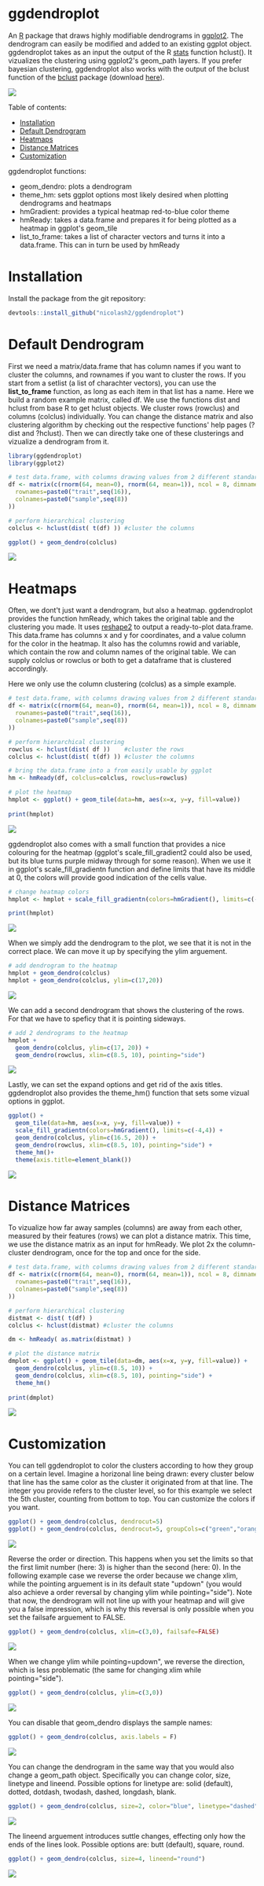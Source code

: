 # ggdendroplot
An [R](https://www.r-project.org) package that draws highly modifiable dendrograms in [ggplot2](https://ggplot2.tidyverse.org/). The dendrogram can easily be modified and added to an existing ggplot object. ggdendroplot takes as an input the output of the R [stats](https://stat.ethz.ch/R-manual/R-devel/library/stats/html/stats-package.html) function hclust(). It vizualizes the clustering using ggplot2's geom_path layers. If you prefer bayesian clustering, ggdendroplot also works with the output of the bclust function of the [bclust](https://bclust.r-forge.r-project.org/) package (download [here](https://github.com/cran/bclust)).

<img src="readme_files/dendro_heatmap6.png"/>

Table of contents:

- [Installation](#Installation)
- [Default Dendrogram](#Default-Dendrogram)
- [Heatmaps](#Heatmaps)
- [Distance Matrices](#Distance-Matrices)
- [Customization](#Customization)

ggdendroplot functions:

- geom_dendro: plots a dendrogram
- theme_hm: sets ggplot options most likely desired when plotting dendrograms and heatmaps
- hmGradient: provides a typical heatmap red-to-blue color theme
- hmReady: takes a data.frame and prepares it for being plotted as a heatmap in ggplot's geom_tile
- list_to_frame: takes a list of character vectors and turns it into a data.frame. This can in turn be used by hmReady

# Installation
Install the package from the git repository:
``` r
devtools::install_github("nicolash2/ggdendroplot")
```

# Default Dendrogram
First we need  a matrix/data.frame that has column names if you want to cluster the columns, and rownames if you want to cluster the rows. If you start from a setlist (a list of charachter vectors), you can use the <b>list_to_frame</b> function, as long as each item in that list has a name. Here we build a random example matrix, called df. We use the functions dist and hclust from base R to get hclust objects. We cluster rows (rowclus) and columns (colclus) individually. You can change the distance matrix and also clustering algorithm by checking out the respective functions' help pages (?dist and ?hclust).
Then we can directly take one of these clusterings and vizualize a dendrogram from it.
``` r
library(ggdendroplot)
library(ggplot2)

# test data.frame, with columns drawing values from 2 different standard distributions
df <- matrix(c(rnorm(64, mean=0), rnorm(64, mean=1)), ncol = 8, dimnames=list(
  rownames=paste0("trait",seq(16)),
  colnames=paste0("sample",seq(8))
))

# perform hierarchical clustering
colclus <- hclust(dist( t(df) )) #cluster the columns

ggplot() + geom_dendro(colclus)
```
<img src="readme_files/dendro_down.png"/>

# Heatmaps

Often, we dont't just want a dendrogram, but also a heatmap. ggdendroplot provides the function hmReady, which takes the original table and the clustering you made. It uses [reshape2](https://cran.r-project.org/web/packages/reshape2/index.html) to output a ready-to-plot data.frame. This data.frame has columns x and y for coordinates, and a value column for the color in the heatmap. It also has the columns rowid and variable, which contain the row and column names of the original table. We can supply colclus or rowclus or both to get a dataframe that is clustered accordingly.

Here we only use the column clustering (colclus) as a simple example.

``` r
# test data.frame, with columns drawing values from 2 different standard distributions
df <- matrix(c(rnorm(64, mean=0), rnorm(64, mean=1)), ncol = 8, dimnames=list(
  rownames=paste0("trait",seq(16)),
  colnames=paste0("sample",seq(8))
))

# perform hierarchical clustering
rowclus <- hclust(dist( df ))    #cluster the rows
colclus <- hclust(dist( t(df) )) #cluster the columns

# bring the data.frame into a from easily usable by ggplot
hm <- hmReady(df, colclus=colclus, rowclus=rowclus)

# plot the heatmap
hmplot <- ggplot() + geom_tile(data=hm, aes(x=x, y=y, fill=value))
  
print(hmplot)
```
<img src="readme_files/dendro_heatmap.png"/>

ggdendroplot also comes with a small function that provides a nice colouring for the heatmap (ggplot's scale_fill_gradient2 could also be used, but its blue turns purple midway through for some reason). When we use it in ggplot's scale_fill_gradientn function and define limits that have its middle at 0, the colors will provide good indication of the cells value.

``` r
# change heatmap colors
hmplot <- hmplot + scale_fill_gradientn(colors=hmGradient(), limits=c(-4,4))

print(hmplot)
```
<img src="readme_files/dendro_heatmap1.png"/>

When we simply add the dendrogram to the plot, we see that it is not in the correct place. We can move it up by specifying the ylim arguement.
``` r
# add dendrogram to the heatmap
hmplot + geom_dendro(colclus)
hmplot + geom_dendro(colclus, ylim=c(17,20))
```
<img src="readme_files/dendro_heatmap23.png"/>

We can add a second dendrogram that shows the clustering of the rows. For that we have to speficy that it is pointing sideways.
``` r
# add 2 dendrograms to the heatmap
hmplot + 
  geom_dendro(colclus, ylim=c(17, 20)) +
  geom_dendro(rowclus, xlim=c(8.5, 10), pointing="side")
```
<img src="readme_files/dendro_heatmap4.png"/>

Lastly, we can set the expand options and get rid of the axis titles. ggdendroplot also provides the theme_hm() function that sets some vizual options in ggplot.

```r
ggplot() + 
  geom_tile(data=hm, aes(x=x, y=y, fill=value)) +                      #heatmap
  scale_fill_gradientn(colors=hmGradient(), limits=c(-4,4)) +          #options for heatmap
  geom_dendro(colclus, ylim=c(16.5, 20)) +                             #upper dendrogram
  geom_dendro(rowclus, xlim=c(8.5, 10), pointing="side") +             #side dendrogram
  theme_hm()+                                                          #design
  theme(axis.title=element_blank())                                    #design
```

<img src="readme_files/dendro_heatmap5.png"/>


# Distance Matrices

To vizualize how far away samples (columns) are away from each other, measured by their features (rows) we can plot a distance matrix. This time, we use the distance matrix as an input for hmReady. We plot 2x the column-cluster dendrogram, once for the top and once for the side.

```r
# test data.frame, with columns drawing values from 2 different standard distributions
df <- matrix(c(rnorm(64, mean=0), rnorm(64, mean=1)), ncol = 8, dimnames=list(
  rownames=paste0("trait",seq(16)),
  colnames=paste0("sample",seq(8))
))

# perform hierarchical clustering
distmat <- dist( t(df) )
colclus <- hclust(distmat) #cluster the columns

dm <- hmReady( as.matrix(distmat) )

# plot the distance matrix
dmplot <- ggplot() + geom_tile(data=dm, aes(x=x, y=y, fill=value)) + 
  geom_dendro(colclus, ylim=c(8.5, 10)) +
  geom_dendro(colclus, xlim=c(8.5, 10), pointing="side") +
  theme_hm()
  
print(dmplot)
```

<img src="readme_files/dendro_distance.png"/>

# Customization
You can tell ggdendroplot to color the clusters according to how they group on a certain level. Imagine a horizonal line being drawn: every cluster below that line has the same color as the cluster it originated from at that line. The integer you provide refers to the cluster level, so for this example we select the 5th cluster, counting from bottom to top.
You can customize the colors if you want.

``` r
ggplot() + geom_dendro(colclus, dendrocut=5)
ggplot() + geom_dendro(colclus, dendrocut=5, groupCols=c("green","orange","gray20"))
```
<img src="readme_files/dendro_color.png"/>

Reverse the order or direction. This happens when you set the limits so that the first limit number (here: 3) is higher than the second (here: 0).
In the following example case we reverse the order because we change xlim, while the pointing arguement is in its default state "updown" (you would also achieve a order reversal by changing ylim while pointing="side"). Note that now, the dendrogram will not line up with your heatmap and will give you a false impression, which is why this reversal is only possible when you set the failsafe arguement to FALSE.
``` r
ggplot() + geom_dendro(colclus, xlim=c(3,0), failsafe=FALSE)
```
<img src="readme_files/dendro_down_flipped.png"/>

When we change ylim while pointing=updown", we reverse the direction, which is less problematic (the same for changing xlim while pointing="side").
``` r
ggplot() + geom_dendro(colclus, ylim=c(3,0))
```
<img src="readme_files/dendro_up.png"/>

You can disable that geom_dendro displays the sample names:
``` r
ggplot() + geom_dendro(colclus, axis.labels = F)
```
<img src="readme_files/dendro_nolabels.png"/>

You can change the dendrogram in the same way that you would also change a geom_path object. Specifically you can change color, size, linetype and lineend. 
Possible options for linetype are: solid (default), dotted, dotdash, twodash, dashed, longdash, blank.
``` r
ggplot() + geom_dendro(colclus, size=2, color="blue", linetype="dashed")
```
<img src="readme_files/dendro_custom.png"/>

The lineend arguement introduces suttle changes, effecting only how the ends of the lines look.
Possible options are: butt (default), square, round.
``` r
ggplot() + geom_dendro(colclus, size=4, lineend="round")
```
<img src="readme_files/dendro_custom2.png"/>
